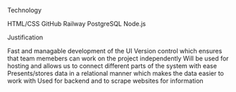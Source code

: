 Technology        

HTML/CSS
GitHub 
Railway
PostgreSQL
Node.js

Justification

Fast and managable development of the UI
Version control which ensures that team memebers can work on the project independently 
Will be used for hosting and allows us to connect different parts of the system with ease          
Presents/stores data in a relational manner which makes the data easier to work with
Used for backend and to scrape websites for information
